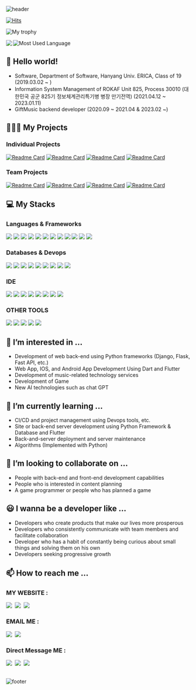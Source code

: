 ![header](https://capsule-render.vercel.app/api?type=waving&color=timeGradient&height=300&section=header&text=JunHyeok%20Lee&fontSize=90&animation=fadeIn)

[![Hits](https://hits.seeyoufarm.com/api/count/incr/badge.svg?url=https%3A%2F%2Fgithub.com%2Fbnbong%2Fhit-counter&count_bg=%2379C83D&title_bg=%23555555&icon=&icon_color=%23E7E7E7&title=hits&edge_flat=false)](https://hits.seeyoufarm.com)

![My trophy](https://github-profile-trophy.vercel.app/?username=bnbong&title=MultipleLang,Followers,Repositories,Commits,Issues,PullRequest&theme=onedark&no-frame=true)


<a href="https://github.com/anuraghazra/github-readme-stats">
  <img align="left" src="https://github-readme-stats-git-masterrstaa-rickstaa.vercel.app/api?username=bnbong&count_private=true&theme=onedark" />
</a>

![Most Used Language](https://github-readme-stats-git-masterrstaa-rickstaa.vercel.app/api/top-langs/?username=bnbong&hide=css,html&langs_count=4&theme=onedark)

## 👋 Hello world!

- Software, Department of Software, Hanyang Univ. ERICA, Class of 19 (2019.03.02 ~ )
- Information System Management of ROKAF Unit 825, Process 30010 (대한민국 공군 825기 정보체계관리특기병 병장 만기전역) (2021.04.12 ~ 2023.01.11)
- GiftMusic backend developer (2020.09 ~ 2021.04 & 2023.02 ~)

## 🧑🏻‍💻 My Projects

### Individual Projects
   
[![Readme Card](https://github-readme-stats-git-masterrstaa-rickstaa.vercel.app/api/pin/?username=bnbong&repo=KakaoTalk-channel-WeatherToday&theme=tokyonight)](https://github.com/bnbong/KakaoTalk-channel-WeatherToday)
[![Readme Card](https://github-readme-stats-git-masterrstaa-rickstaa.vercel.app/api/pin/?username=bnbong&repo=Myblog_backend&theme=tokyonight)](https://github.com/bnbong/Myblog_backend)
[![Readme Card](https://github-readme-stats-git-masterrstaa-rickstaa.vercel.app/api/pin/?username=bnbong&repo=Myblog_frontend&theme=tokyonight)](https://github.com/bnbong/Myblog_frontend)
[![Readme Card](https://github-readme-stats-git-masterrstaa-rickstaa.vercel.app/api/pin/?username=bnbong&repo=Myblog_posts&theme=tokyonight)](https://github.com/bnbong/Myblog_posts)



### Team Projects
[![Readme Card](https://github-readme-stats-git-masterrstaa-rickstaa.vercel.app/api/pin/?username=bnbong&repo=Project-Pinned&theme=tokyonight&show_owner=true)](https://github.com/bnbong/Project-Pinned)
[![Readme Card](https://github-readme-stats-git-masterrstaa-rickstaa.vercel.app/api/pin/?username=bnbong&repo=record-music-backend&theme=tokyonight&show_owner=true)](https://github.com/bnbong/record-music-backend)
[![Readme Card](https://github-readme-stats-git-masterrstaa-rickstaa.vercel.app/api/pin/?username=bnbong&repo=Awesome_ChattingApp&theme=tokyonight&show_owner=true)](https://github.com/bnbong/Awesome_ChattingApp)
[![Readme Card](https://github-readme-stats-git-masterrstaa-rickstaa.vercel.app/api/pin/?username=bnbong&repo=SETB-BestPractice&theme=tokyonight&show_owner=true)](https://github.com/bnbong/SETB-BestPractice)

## 💻 My Stacks

### Languages & Frameworks

<div>
  <img src="https://img.shields.io/badge/Python-3776AB?style=flat-square&logo=Python&logoColor=white"/>
  <img src="https://img.shields.io/badge/C-A8B9CC?style=flat-square&logo=C&logoColor=white"/>
  <img src="https://img.shields.io/badge/C%2B%2B-00599C?style=flat-sqaure&logo=c%2B%2B&logoColor=white"/>
  <img src="https://img.shields.io/badge/Java-F7DF1E?style=flat-square&logo=Java&logoColor=black"/>
  <img src="https://img.shields.io/badge/R-276DC3?style=flat-square&logo=r&logoColor=white"/>
  <img src="https://img.shields.io/badge/FastAPI-109989?style=flat-square&logo=FastAPI&logoColor=white"/>
  <img src="https://img.shields.io/badge/Flask-000000?style=flat-square&logo=Flask&logoColor=white"/>
  <img src="https://img.shields.io/badge/Django-092E20?style=flat-square&logo=Django&logoColor=green"/>
  <img src="https://img.shields.io/badge/Junit5-25A162?style=flat-square&logo=junit5&logoColor=white"/>
  <img src="https://img.shields.io/badge/Go-29BEB0?style=flat-square&logo=Go&logoColor=white"/>
  <img src="https://img.shields.io/badge/Dart-FFFFFF?style=flat-square&logo=Dart&logoColor=blue"/>
  <img src="https://img.shields.io/badge/Flutter-FFFFFF?style=flat-square&logo=Flutter&logoColor=blue"/>
</div>

### Databases & Devops

<div>
  <img src="https://img.shields.io/badge/MongoDB-4EA94B?style=flat-square&logo=MongoDB&logoColor=white"/>
  <img src="https://img.shields.io/badge/Mysql-005C84?style=flat-square&logo=MySql&logoColor=white"/>
  <img src="https://img.shields.io/badge/PostgreSQL-316192?style=flat-square&logo=PostgreSQL&logoColor=white"/>
  <img src="https://img.shields.io/badge/elasticsearch-005571?style=flat-square&logo=elasticsearch&logoColor=white"/>
  <img src="https://img.shields.io/badge/SQLite-07405E?style=flat-square&style=for-the-badge&logo=sqlite&logoColor=white"/>
  <img src="https://img.shields.io/badge/Github-092E20?style=flat-square&logo=Github&logoColor=white"/>
  <img src="https://img.shields.io/badge/Git-F05032?style=flat-square&logo=Git&logoColor=white"/>
  <img src="https://img.shields.io/badge/Jira-0052CC?style=flat-square&logo=Jira&logoColor=white"/>
  <img src="https://img.shields.io/badge/Jenkins-D24939?style=flat-sqaure&logo=Jenkins&logoColor=white"/>
</div>

### IDE

<div>
  <img src="https://img.shields.io/badge/Eclipse-2C2255?style=flat-square&logo=eclipse&logoColor=white"/>
  <img src="https://img.shields.io/badge/IntelliJ_IDEA-000000.svg?style=flat-square&logo=intellij-idea&logoColor=white"/>
  <img src="https://img.shields.io/badge/PyCharm-000000.svg?&style=flat-square&logo=PyCharm&logoColor=white"/>
  <img src="https://img.shields.io/badge/RStudio-75AADB?style=flat-sqaure&logo=RStudio&logoColor=white"/>
  <img src="https://img.shields.io/badge/VIM-%2311AB00.svg?&style=flat-square&logo=vim&logoColor=white"/>
  <img src="https://img.shields.io/badge/NeoVim-%2357A143.svg?&style=flat-square&logo=neovim&logoColor=white"/>
  <img src="https://img.shields.io/badge/Visual_Studio_Code-0078D4?style=flat-square&logo=visual%20studio%20code&logoColor=white"/>
  <img src="https://img.shields.io/badge/Android%20Studio-FFFFFF?style=flat-square&logo=Android%20Studio"/>
</div>

### OTHER TOOLS

<div>
  <img src="https://img.shields.io/badge/JWT-000000?style=flat-square&logo=JSON%20web%20tokens&logoColor=white"/>
  <img src="https://img.shields.io/badge/Nginx-009639?style=flat-square&logo=nginx&logoColor=white"/>
  <img src="https://img.shields.io/badge/Postman-FF6C37?style=flat-square&logo=Postman&logoColor=white"/>
  <img src="https://img.shields.io/badge/firebase-ffca28?style=flat-square&logo=firebase&logoColor=black"/>
  <img src="https://img.shields.io/badge/Docker-0db7ed?style=flat-square&logo=Docker&logoColor=white"/>
</div>

## 👀 I’m interested in ...

- Development of web back-end using Python frameworks (Django, Flask, Fast API, etc.)
- Web App, IOS, and Android App Development Using Dart and Flutter
- Development of music-related technology services
- Development of Game
- New AI technologies such as chat GPT

## 🌱 I’m currently learning ...

- CI/CD and project management using Devops tools, etc.
- Site or back-end server development using Python Framework & Database and Flutter
- Back-and-server deployment and server maintenance
- Algorithms (Implemented with Python)

## 💞️ I’m looking to collaborate on ...

- People with back-end and front-end development capabilities
- People who is interested in content planning
- A game programmer or people who has planned a game

## 😃 I wanna be a developer like ...

- Developers who create products that make our lives more prosperous
- Developers who consistently communicate with team members and facilitate collaboration
- Developer who has a habit of constantly being curious about small things and solving them on his own
- Developers seeking progressive growth


## 📫 How to reach me ...

### MY WEBSITE :

<div>
  <a href="https://github.com/bnbong/"><img src="https://img.shields.io/badge/GitHub-181717?style=flat-square&logo=GitHub"/></a>&nbsp
  <a href="https://bnbongdevstory.tistory.com/"><img src="https://img.shields.io/badge/my tistory-000000?style=flat-square&logo=About.me&logoColor=white"/></a>&nbsp
  <a href="https://bnbong.pythonanywhere.com/"><img src="https://img.shields.io/badge/my blog-000000?style=flat-square&logo=About.me&logoColor=white"/></a>&nbsp

</div>

### EMAIL ME :

<div>
   <a href="mailto:bbbong9@gmail.com"><img src="https://img.shields.io/badge/Gmail-d14836?style=flat-square&logo=Gmail&logoColor=white&link=bbbong9@gmail.com"/></a>&nbsp
   <a href="mailto:bnbong@naver.com"><img src="https://img.shields.io/badge/Naver-2DB400?style=flat-square&logo=Naver&logoColor=white&link=bnbong@naver.com"/></a>&nbsp
</div>

### Direct Message ME :

<div>
   <a href="https://www.instagram.com/j_hyeok__lee/?hl=ko"><img src="https://img.shields.io/badge/Instagram-E4405F?style=flat-square&logo=Instagram&logoColor=white&link=https://www.instagram.com/j_hyeok__lee/?hl=ko"/></a>&nbsp
   <a href="https://www.facebook.com/profile.php?id=100007712465866"><img src="https://img.shields.io/badge/Facebook-3b5998?style=flat-square&logo=Facebook&logoColor=white&link=https://www.facebook.com/profile.php?id=100007712465866"/></a>&nbsp
   <a href="https://www.linkedin.com/in/%EC%A4%80%ED%98%81-%EC%9D%B4-669733231/"><img src="https://img.shields.io/badge/LinkedIn-0077B5?style=flat-square&logo=linkedin&logoColor=white"/></a>&nbsp
</div>
<br>

![footer](https://capsule-render.vercel.app/api?section=footer&type=waving&color=timeGradient)

<!---
bnbong/bnbong is a ✨ special ✨ repository because its `README.md` (this file) appears on your GitHub profile.
You can click the Preview link to take a look at your changes.
--->
